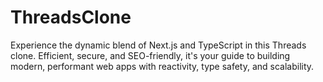 # ThreadsClone
Experience the dynamic blend of Next.js and TypeScript in this Threads clone. Efficient, secure, and SEO-friendly, it's your guide to building modern, performant web apps with reactivity, type safety, and scalability.
